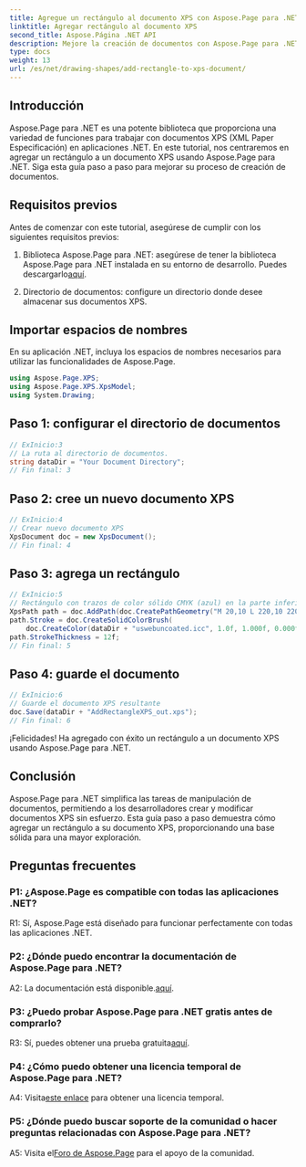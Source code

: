 ```yaml
---
title: Agregue un rectángulo al documento XPS con Aspose.Page para .NET
linktitle: Agregar rectángulo al documento XPS
second_title: Aspose.Página .NET API
description: Mejore la creación de documentos con Aspose.Page para .NET. Aprenda cómo agregar rectángulos a documentos XPS en este tutorial paso a paso.
type: docs
weight: 13
url: /es/net/drawing-shapes/add-rectangle-to-xps-document/
---
```

## Introducción

Aspose.Page para .NET es una potente biblioteca que proporciona una variedad de funciones para trabajar con documentos XPS (XML Paper Especificación) en aplicaciones .NET. En este tutorial, nos centraremos en agregar un rectángulo a un documento XPS usando Aspose.Page para .NET. Siga esta guía paso a paso para mejorar su proceso de creación de documentos.

## Requisitos previos

Antes de comenzar con este tutorial, asegúrese de cumplir con los siguientes requisitos previos:

1.  Biblioteca Aspose.Page para .NET: asegúrese de tener la biblioteca Aspose.Page para .NET instalada en su entorno de desarrollo. Puedes descargarlo[aquí](https://releases.aspose.com/page/net/).

2. Directorio de documentos: configure un directorio donde desee almacenar sus documentos XPS.

## Importar espacios de nombres

En su aplicación .NET, incluya los espacios de nombres necesarios para utilizar las funcionalidades de Aspose.Page.

```csharp
using Aspose.Page.XPS;
using Aspose.Page.XPS.XpsModel;
using System.Drawing;
```

## Paso 1: configurar el directorio de documentos

```csharp
// ExInicio:3
// La ruta al directorio de documentos.
string dataDir = "Your Document Directory";
// Fin final: 3
```

## Paso 2: cree un nuevo documento XPS

```csharp
// ExInicio:4
// Crear nuevo documento XPS
XpsDocument doc = new XpsDocument();
// Fin final: 4
```

## Paso 3: agrega un rectángulo

```csharp
// ExInicio:5
// Rectángulo con trazos de color sólido CMYK (azul) en la parte inferior izquierda
XpsPath path = doc.AddPath(doc.CreatePathGeometry("M 20,10 L 220,10 220,100 20,100 Z"));
path.Stroke = doc.CreateSolidColorBrush(
    doc.CreateColor(dataDir + "uswebuncoated.icc", 1.0f, 1.000f, 0.000f, 0.000f, 0.000f));
path.StrokeThickness = 12f;
// Fin final: 5
```

## Paso 4: guarde el documento

```csharp
// ExInicio:6
// Guarde el documento XPS resultante
doc.Save(dataDir + "AddRectangleXPS_out.xps");
// Fin final: 6
```

¡Felicidades! Ha agregado con éxito un rectángulo a un documento XPS usando Aspose.Page para .NET.

## Conclusión

Aspose.Page para .NET simplifica las tareas de manipulación de documentos, permitiendo a los desarrolladores crear y modificar documentos XPS sin esfuerzo. Esta guía paso a paso demuestra cómo agregar un rectángulo a su documento XPS, proporcionando una base sólida para una mayor exploración.

## Preguntas frecuentes

### P1: ¿Aspose.Page es compatible con todas las aplicaciones .NET?

R1: Sí, Aspose.Page está diseñado para funcionar perfectamente con todas las aplicaciones .NET.

### P2: ¿Dónde puedo encontrar la documentación de Aspose.Page para .NET?

 A2: La documentación está disponible.[aquí](https://reference.aspose.com/page/net/).

### P3: ¿Puedo probar Aspose.Page para .NET gratis antes de comprarlo?

 R3: Sí, puedes obtener una prueba gratuita[aquí](https://releases.aspose.com/).

### P4: ¿Cómo puedo obtener una licencia temporal de Aspose.Page para .NET?

 A4: Visita[este enlace](https://purchase.aspose.com/temporary-license/) para obtener una licencia temporal.

### P5: ¿Dónde puedo buscar soporte de la comunidad o hacer preguntas relacionadas con Aspose.Page para .NET?

 A5: Visita el[Foro de Aspose.Page](https://forum.aspose.com/c/page/39) para el apoyo de la comunidad.